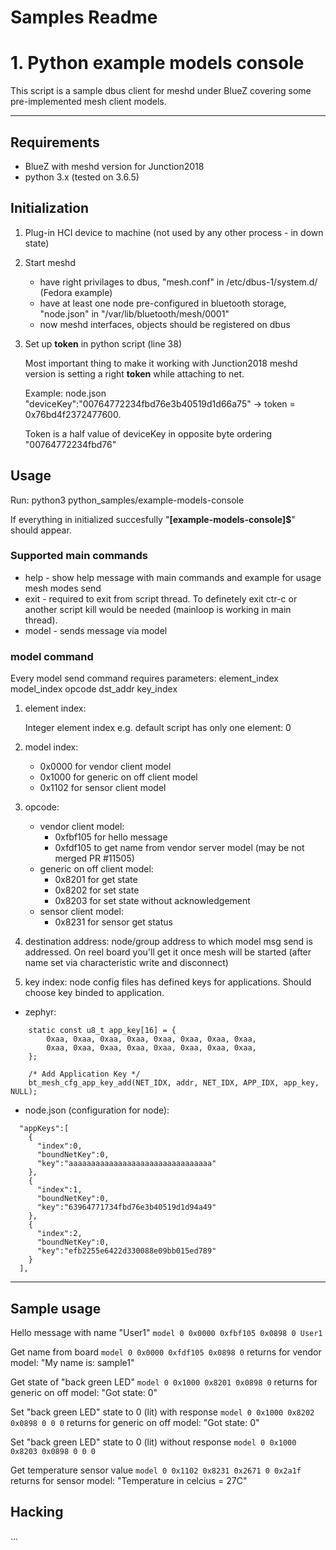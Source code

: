 # Samples Readme

# 1. Python example models console

This script is a sample dbus client for meshd under BlueZ covering some pre-implemented mesh client models.

---

## Requirements

* BlueZ with meshd version for Junction2018
* python 3.x (tested on 3.6.5)

## Initialization

1. Plug-in HCI device to machine (not used by any other process - in down state)

2. Start meshd
    * have right privilages to dbus, "mesh.conf" in /etc/dbus-1/system.d/ (Fedora example)
    * have at least one node pre-configured in bluetooth storage, "node.json" in "/var/lib/bluetooth/mesh/0001"
    * now meshd interfaces, objects should be registered on dbus

3. Set up **token** in python script (line 38)

    Most important thing to make it working with Junction2018 meshd version is setting a right **token** while attaching to net.

    Example: node.json "deviceKey":"00764772234fbd76e3b40519d1d66a75" -> token = 0x76bd4f2372477600.

    Token is a half value of deviceKey in opposite byte ordering "00764772234fbd76"

## Usage

Run: python3 python_samples/example-models-console

If everything in initialized succesfully "**[example-models-console]$**" should appear.

### Supported main commands

* help - show help message with main commands and example for usage mesh modes send
* exit - required to exit from script thread. To definetely exit ctr-c or another script kill would be needed (mainloop is working in main thread).
* model - sends message via model

### model command

Every model send command requires parameters: element_index model_index opcode dst_addr key_index

1. element index:

    Integer element index e.g. default script has only one element: 0

2. model index:

    * 0x0000 for vendor client model
    * 0x1000 for generic on off client model
    * 0x1102 for sensor client model

3. opcode:

    * vendor client model:
        * 0xfbf105 for hello message
        * 0xfdf105 to get name from vendor server model (may be not merged PR #11505)
    * generic on off client model:
        * 0x8201 for get state
        * 0x8202 for set state
        * 0x8203 for set state without acknowledgement
    * sensor client model:
        * 0x8231 for sensor get status

4. destination address: node/group address to which model msg send is addressed. On reel board you'll get it once mesh will be started (after name set via characteristic write and disconnect)

5. key index: node config files has defined keys for applications. Should choose key binded to application.

* zephyr:

```
    static const u8_t app_key[16] = {
		0xaa, 0xaa, 0xaa, 0xaa, 0xaa, 0xaa, 0xaa, 0xaa,
		0xaa, 0xaa, 0xaa, 0xaa, 0xaa, 0xaa, 0xaa, 0xaa,
	};

	/* Add Application Key */
	bt_mesh_cfg_app_key_add(NET_IDX, addr, NET_IDX, APP_IDX, app_key, NULL);
```

* node.json (configuration for node):

```
  "appKeys":[
    {
      "index":0,
      "boundNetKey":0,
      "key":"aaaaaaaaaaaaaaaaaaaaaaaaaaaaaaaa"
    },
    {
      "index":1,
      "boundNetKey":0,
      "key":"63964771734fbd76e3b40519d1d94a49"
    },
    {
      "index":2,
      "boundNetKey":0,
      "key":"efb2255e6422d330088e09bb015ed789"
    }
  ],
```

---

## Sample usage

Hello message with name "User1"
`model 0 0x0000 0xfbf105 0x0898 0 User1`

Get name from board
`model 0 0x0000 0xfdf105 0x0898 0`
returns for vendor model: "My name is:  sample1" 

Get state of "back green LED"
`model 0 0x1000 0x8201 0x0898 0`
returns for generic on off model: "Got state: 0"

Set "back green LED" state to 0 (lit) with response
`model 0 0x1000 0x8202 0x0898 0 0 0`
returns for generic on off model: "Got state: 0"

Set "back green LED" state to 0 (lit) without response
`model 0 0x1000 0x8203 0x0898 0 0 0`

Get temperature sensor value
`model 0 0x1102 0x8231 0x2671 0 0x2a1f`
returns for sensor model: "Temperature in celcius = 27C"

## Hacking

...